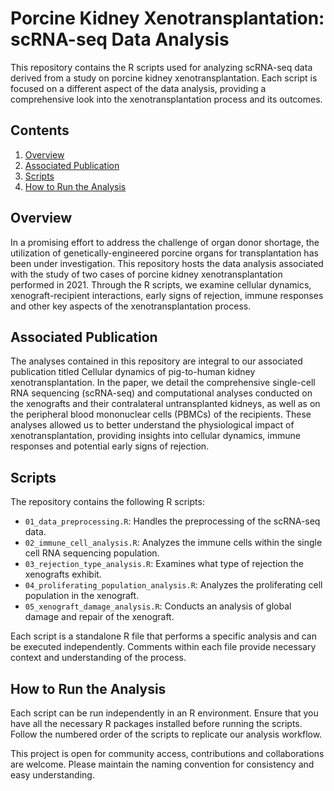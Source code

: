 # Porcine Kidney Xenotransplantation: scRNA-seq Data Analysis

This repository contains the R scripts used for analyzing scRNA-seq data derived from a study on porcine kidney xenotransplantation. Each script is focused on a different aspect of the data analysis, providing a comprehensive look into the xenotransplantation process and its outcomes.

## Contents
1. [Overview](#overview)
2. [Associated Publication](#associated-publication)
3. [Scripts](#scripts)
4. [How to Run the Analysis](#how-to-run-the-analysis)

## Overview
In a promising effort to address the challenge of organ donor shortage, the utilization of genetically-engineered porcine organs for transplantation has been under investigation. This repository hosts the data analysis associated with the study of two cases of porcine kidney xenotransplantation performed in 2021. Through the R scripts, we examine cellular dynamics, xenograft-recipient interactions, early signs of rejection, immune responses and other key aspects of the xenotransplantation process.

## Associated Publication
The analyses contained in this repository are integral to our associated publication titled Cellular dynamics of pig-to-human kidney xenotransplantation. In the paper, we detail the comprehensive single-cell RNA sequencing (scRNA-seq) and computational analyses conducted on the xenografts and their contralateral untransplanted kidneys, as well as on the peripheral blood mononuclear cells (PBMCs) of the recipients. These analyses allowed us to better understand the physiological impact of xenotransplantation, providing insights into cellular dynamics, immune responses and potential early signs of rejection. 

## Scripts
The repository contains the following R scripts:

- `01_data_preprocessing.R`: Handles the preprocessing of the scRNA-seq data.
- `02_immune_cell_analysis.R`: Analyzes the immune cells within the single cell RNA sequencing population.
- `03_rejection_type_analysis.R`: Examines what type of rejection the xenografts exhibit.
- `04_proliferating_population_analysis.R`: Analyzes the proliferating cell population in the xenograft.
- `05_xenograft_damage_analysis.R`: Conducts an analysis of global damage and repair of the xenograft.

Each script is a standalone R file that performs a specific analysis and can be executed independently. Comments within each file provide necessary context and understanding of the process.

## How to Run the Analysis
Each script can be run independently in an R environment. Ensure that you have all the necessary R packages installed before running the scripts. Follow the numbered order of the scripts to replicate our analysis workflow.

This project is open for community access, contributions and collaborations are welcome. Please maintain the naming convention for consistency and easy understanding.